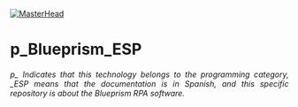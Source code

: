 [![MasterHead](http://dicer0.com/wp-content/uploads/2023/09/Blueprism-di_cer0-Banner.png)](https://dicer0.com/)
# p_Blueprism_ESP
<h6 align="justify">p_ Indicates that this technology belongs to the programming category, _ESP means that the documentation is in Spanish, and this specific repository is about the Blueprism RPA software.</h6>
